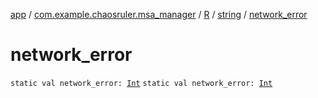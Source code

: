 [app](../../../index.md) / [com.example.chaosruler.msa_manager](../../index.md) / [R](../index.md) / [string](index.md) / [network_error](.)

# network_error

`static val network_error: `[`Int`](https://kotlinlang.org/api/latest/jvm/stdlib/kotlin/-int/index.html)
`static val network_error: `[`Int`](https://kotlinlang.org/api/latest/jvm/stdlib/kotlin/-int/index.html)